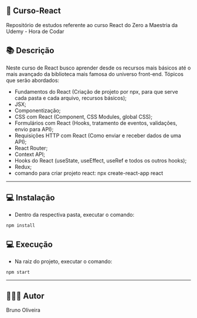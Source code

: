 ## 📝 Curso-React
Repositório de estudos referente ao curso React do Zero a Maestria da Udemy - Hora de Codar

## 📚 Descrição
Neste curso de React busco aprender desde os recursos mais básicos até o mais avançado da biblioteca mais famosa do universo front-end.
Tópicos que serão abordados:
- Fundamentos do React (Criação de projeto por npx, para que serve cada pasta e cada arquivo, recursos básicos);
- JSX;
- Componentização;
- CSS com React (Component, CSS Modules, global CSS);
- Formulários com React (Hooks, tratamento de eventos, validações, envio para API);
- Requisições HTTP com React (Como enviar e receber dados de uma API);
- React Router;
- Context API;
- Hooks do React (useState, useEffect, useRef e todos os outros hooks);
- Redux;
- comando para criar projeto react: npx create-react-app react
---
## 💻 Instalação
- Dentro da respectiva pasta, executar o comando:
```
npm install
```
## 💻 Execução
- Na raiz do projeto, executar o comando:
```
npm start
```

---
## 🙋🏻‍♂️ Autor

Bruno Oliveira
